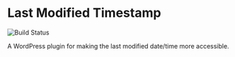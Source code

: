 Last Modified Timestamp
=======================

![Build Status](https://travis-ci.org/aaemnnosttv/last-modified-timestamp.svg)

A WordPress plugin for making the last modified date/time more accessible.